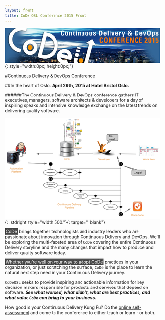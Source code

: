 ```yaml
---
layout: front
title: CoDe OSL Conference 2015 Front
---
```


![codeosl](./images/CoDeOSL_TOP2.jpg){: style="width:0px; height:0px;"}

#Continuous Delivery & DevOps Conference

##In the heart of Oslo.
__April 29th, 2015 at Hotel Bristol Oslo.__

######The Continuous Delivery & DevOps conference gathers IT executives, managers, software architects & developers for a day of inspiring speaks and intensive knowledge exchange on the latest trends on delivering quality software.

[![Continuous Delivery Storyline](images/cdstoryline.jpg){: .stdright style="width:500."}](http://www.praqma.com/cdmaturity){: target="_blank"}

<span style="background:#4b4b4b; color:#FFFFFF; padding:2px;">CoDe</span> brings together technologists and industry leaders who are passionate about innovation through Continuous Delivery and DevOps. We'll be exploring the multi-faceted area of `CoDe` covering the entire Continuous Delivery storyline and the many changes that impact how to produce and deliver quality software today.

<span style="background:#4b4b4b; color:#FFFFFF; padding:2px;">Whether you’re well on your way to adopt CoDe</span> practices in your organization, or just scratching the surface, `CoDe` is the place to learn the natural next step need in your Continuous Delivery journey.

`CoDeOSL` seeks to provide inspiring and actionable information for key decision makers responsible for products and services that depend on software. **_See what worked, what didn’t, what are best practices, and what value `CoDe` can bring to your business_.**

How good is your Continuous Delivery Kung Fu? Do the <a href="http://cdmi.praqma.net" target="_blank">online self-assessment</a> and come to the conference to either teach or learn - or both.
